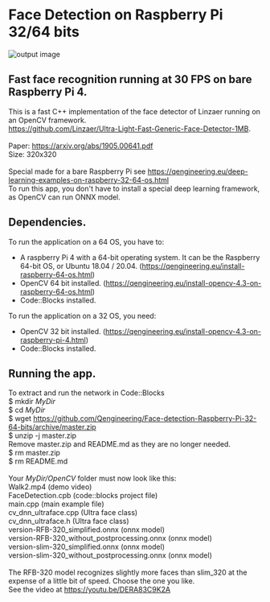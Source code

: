# Face Detection on Raspberry Pi 32/64 bits
![output image]( https://qengineering.eu/images/Walk.jpg )

## Fast face recognition running at 30 FPS on bare Raspberry Pi 4.
This is a fast C++ implementation of the face detector of Linzaer running on an OpenCV framework.<br/> 
https://github.com/Linzaer/Ultra-Light-Fast-Generic-Face-Detector-1MB. <br/><br/>
Paper: https://arxiv.org/abs/1905.00641.pdf <br/>
Size: 320x320 <br/><br/>
Special made for a bare Raspberry Pi see https://qengineering.eu/deep-learning-examples-on-raspberry-32-64-os.html <br/>
To run this app, you don't have to install a special deep learning framework, as OpenCV can run ONNX model.<br/>
## Dependencies.
To run the application on a 64 OS, you have to:<br/>
- A raspberry Pi 4 with a 64-bit operating system. It can be the Raspberry 64-bit OS, or Ubuntu 18.04 / 20.04. (https://qengineering.eu/install-raspberry-64-os.html) <br/>
- OpenCV 64 bit installed. (https://qengineering.eu/install-opencv-4.3-on-raspberry-64-os.html) <br/>
- Code::Blocks installed.<br/>

To run the application on a 32 OS, you need:<br/>
- OpenCV 32 bit installed. (https://qengineering.eu/install-opencv-4.3-on-raspberry-pi-4.html) <br/>
- Code::Blocks installed.
## Running the app.
To extract and run the network in Code::Blocks <br/>
$ mkdir *MyDir* <br/>
$ cd *MyDir* <br/>
$ wget https://github.com/Qengineering/Face-detection-Raspberry-Pi-32-64-bits/archive/master.zip <br/>
$ unzip -j master.zip <br/>
Remove master.zip and README.md as they are no longer needed. <br/> 
$ rm master.zip <br/>
$ rm README.md <br/> <br/>
Your *MyDir/OpenCV* folder must now look like this: <br/> 
Walk2.mp4 (demo video)<br/>
FaceDetection.cpb (code::blocks project file)<br/>
main.cpp (main example file)<br/>
cv_dnn_ultraface.cpp (Ultra face class)<br/>
cv_dnn_ultraface.h (Ultra face class)<br/>
version-RFB-320_simplified.onnx (onnx model)<br/>
version-RFB-320_without_postprocessing.onnx (onnx model)<br/>
version-slim-320_simplified.onnx (onnx model)<br/>
version-slim-320_without_postprocessing.onnx (onnx model)<br/>
 <br/>
The RFB-320 model recognizes slightly more faces than slim_320 at the expense of a little bit of speed. Choose the one you like.<br/>
See the video at https://youtu.be/DERA83C9K2A
